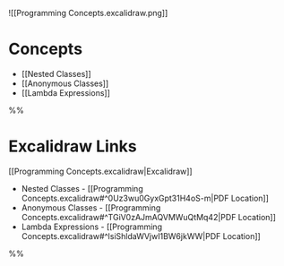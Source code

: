 ![[Programming Concepts.excalidraw.png]]
# Concepts

- [[Nested Classes]]
- [[Anonymous Classes]]
- [[Lambda Expressions]]

%%

# Excalidraw Links

[[Programming Concepts.excalidraw|Excalidraw]]

- Nested Classes - [[Programming Concepts.excalidraw#^0Uz3wu0GyxGpt31H4oS-m|PDF Location]]
- Anonymous Classes - [[Programming Concepts.excalidraw#^TGiV0zAJmAQVMWuQtMq42|PDF Location]]
- Lambda Expressions - [[Programming Concepts.excalidraw#^lsiShldaWVjwI1BW6jkWW|PDF Location]]

%%